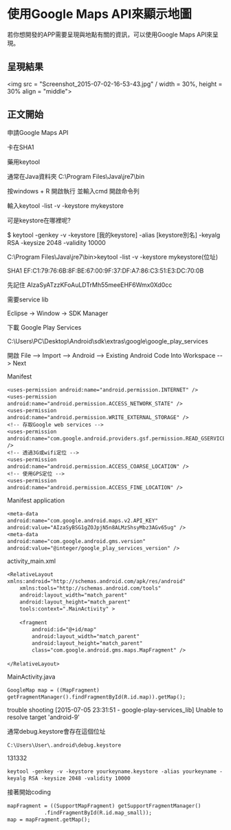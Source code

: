 # 使用Google Maps API來顯示地圖
若你想開發的APP需要呈現與地點有關的資訊，可以使用Google Maps API來呈現。

## 呈現結果
<img src = "Screenshot_2015-07-02-16-53-43.jpg" / width = 30%, height = 30% align = "middle">

## 正文開始

申請Google Maps API

卡在SHA1

藥用keytool

通常在Java資料夾
C:\Program Files\Java\jre7\bin

按windows + R 開啟執行 並輸入cmd 開啟命令列

輸入keytool -list -v -keystore mykeystore

可是keystore在哪裡呢?

$ keytool -genkey -v -keystore [我的keystore]
-alias [keystore別名] -keyalg RSA -keysize 2048 -validity 10000


C:\Program Files\Java\jre7\bin>keytool -list -v -keystore mykeystore(位址)

SHA1
EF:C1:79:76:6B:8F:BE:67:00:9F:37:DF:A7:86:C3:51:E3:DC:70:0B

先記住
AIzaSyATzzKFoAuLDTrMh55meeEHF6Wmx0Xd0cc

需要service lib

Eclipse -> Window -> SDK Manager

下載 Google Play Services

C:\Users\PC\Desktop\Android\sdk\extras\google\google_play_services


開啟 File --> Import --> Android --> Existing Android Code Into Workspace --> Next

Manifest
    <!-- Google Map API v2使用到OpenGL第二版功能，確定使用者裝置支援 -->
    <uses-feature
    android:glEsVersion="0x00020000"
    android:required="true" />

    <uses-permission android:name="android.permission.INTERNET" />
    <uses-permission android:name="android.permission.ACCESS_NETWORK_STATE" />
    <uses-permission android:name="android.permission.WRITE_EXTERNAL_STORAGE" />
    <!-- 存取Google web services -->
    <uses-permission android:name="com.google.android.providers.gsf.permission.READ_GSERVICES" />
    <!-- 透過3G或wifi定位 -->
    <uses-permission android:name="android.permission.ACCESS_COARSE_LOCATION" />
    <!-- 使用GPS定位 -->
    <uses-permission android:name="android.permission.ACCESS_FINE_LOCATION" />
    
    
    
Manifest application

    <meta-data
    android:name="com.google.android.maps.v2.API_KEY"
    android:value="AIzaSyBSG1gZOJpjN5n8ALMzShsyMbz3AGv65ug" />
    <meta-data
    android:name="com.google.android.gms.version"
    android:value="@integer/google_play_services_version" />
    
            
activity_main.xml

    <RelativeLayout xmlns:android="http://schemas.android.com/apk/res/android"
        xmlns:tools="http://schemas.android.com/tools"
        android:layout_width="match_parent"
        android:layout_height="match_parent"
        tools:context=".MainActivity" >

        <fragment
            android:id="@+id/map"
            android:layout_width="match_parent"
            android:layout_height="match_parent"
            class="com.google.android.gms.maps.MapFragment" />
    
    </RelativeLayout>

MainActivity.java

    GoogleMap map = ((MapFragment) getFragmentManager().findFragmentById(R.id.map)).getMap();


trouble shooting
[2015-07-05 23:31:51 - google-play-services_lib] Unable to resolve target 'android-9'


通常debug.keystore會存在這個位址

    C:\Users\User\.android\debug.keystore

131332
    
    keytool -genkey -v -keystore yourkeyname.keystore -alias yourkeyname -keyalg RSA -keysize 2048 -validity 10000
    
    
接著開始coding



    mapFragment = ((SupportMapFragment) getSupportFragmentManager()
				.findFragmentById(R.id.map_small));
	map = mapFragment.getMap();









